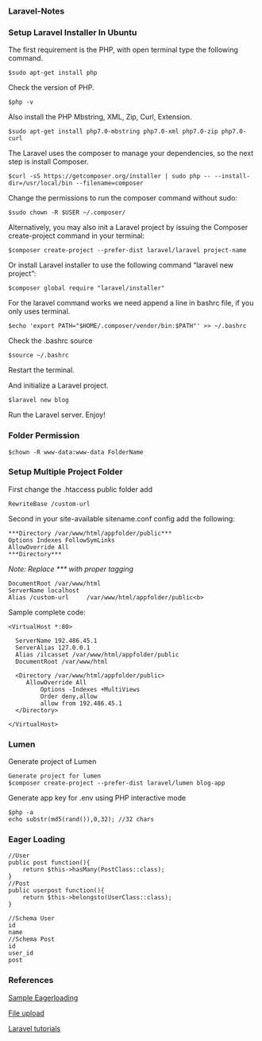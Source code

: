 ### Laravel-Notes
### Setup Laravel Installer In Ubuntu

The first requirement is the PHP, with open terminal type the following command.

```
$sudo apt-get install php
```

Check the version of PHP. 

```
$php -v 
```

Also install the PHP Mbstring, XML, Zip, Curl, Extension.

```
$sudo apt-get install php7.0-mbstring php7.0-xml php7.0-zip php7.0-curl
```

The Laravel uses the composer to manage your dependencies, so the next step is install Composer.

```
$curl -sS https://getcomposer.org/installer | sudo php -- --install-dir=/usr/local/bin --filename=composer
```

Change the permissions to run the composer command without sudo:

```
$sudo chown -R $USER ~/.composer/
```

Alternatively, you may also init a Laravel project by issuing the Composer create-project command in your terminal:

```
$composer create-project --prefer-dist laravel/laravel project-name
```

Or install Laravel installer to use the following command “laravel new project”:

```
$composer global require "laravel/installer"
```

For the laravel command works we need append a line in bashrc file, if you only uses terminal.

```
$echo 'export PATH="$HOME/.composer/vendor/bin:$PATH"' >> ~/.bashrc
```

Check the .bashrc source

```
$source ~/.bashrc
```

Restart the terminal.

And initialize a Laravel project.

```
$laravel new blog
```

Run the Laravel server. Enjoy!

### Folder Permission
```
$chown -R www-data:www-data FolderName
```

### Setup Multiple Project Folder

First change the .htaccess public folder add 

```
RewriteBase /custom-url
```

Second in your site-available sitename.conf config add the following: <br>

```
***Directory /var/www/html/appfolder/public***
Options Indexes FollowSymLinks
AllowOverride All
***Directory***
```

<i> Note: Replace *** with proper tagging </i>

```
DocumentRoot /var/www/html
ServerName localhost 
Alias /custom-url     /var/www/html/appfolder/public<b>
```

Sample complete code:

```
<VirtualHost *:80>

  ServerName 192.486.45.1
  ServerAlias 127.0.0.1
  Alias /ilcasset /var/www/html/appfolder/public
  DocumentRoot /var/www/html

  <Directory /var/www/html/appfolder/public>
     AllowOverride All
         Options -Indexes +MultiViews
         Order deny,allow
         allow from 192.486.45.1
  </Directory>

</VirtualHost>
```

### Lumen
Generate project of Lumen
```
Generate project for lumen
$composer create-project --prefer-dist laravel/lumen blog-app
```
Generate app key for .env using PHP interactive mode
```
$php -a
echo substr(md5(rand()),0,32); //32 chars
```

### Eager Loading

```
//User
public post function(){
    return $this->hasMany(PostClass::class);
}
//Post
public userpost function(){
    return $this->belongsto(UserClass::class);
}

//Schema User
id
name
//Schema Post
id
user_id
post
```
### References

[Sample Eagerloading](https://vegibit.com/laravel-hasmany-and-belongsto-tutorial/)

[File upload](https://appdividend.com/2022/02/28/laravel-file-upload/)

[Laravel tutorials](https://laravel-news.com/category/tutorials)

